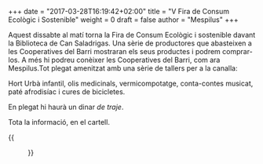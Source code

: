 +++
date = "2017-03-28T16:19:42+02:00"
title = "V Fira de Consum Ecològic i Sostenible"
weight = 0
draft = false
author = "Mespilus"
+++

Aquest dissabte al matí torna la Fira de Consum Ecològic i sostenible davant la Biblioteca de Can Saladrigas. Una sèrie de productores que abasteixen a les Cooperatives del Barri mostraran els seus productes i podrem comprar-los. A més hi podreu conèixer les Cooperatives del Barri, com ara Mespilus.Tot plegat amenitzat amb una sèrie de tallers per a la canalla:

Hort Urbà infantil, olis medicinals, vermicompotatge, conta-contes musicat, paté afrodisíac i cures de bicicletes.

En plegat hi haurà un dinar _de traje_.

Tota la informació, en el cartell.

{{<figure src="/images/Mercat2017.jpg" width="100%">}}